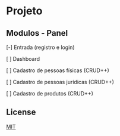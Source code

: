 # Projeto

## Modulos - Panel

[-] Entrada (registro e login)

[ ] Dashboard

[ ] Cadastro de pessoas físicas (CRUD++)

[ ] Cadastro de pessoas jurídicas (CRUD++)

[ ] Cadastro de produtos (CRUD++)

## License

[MIT](./LICENSE)
